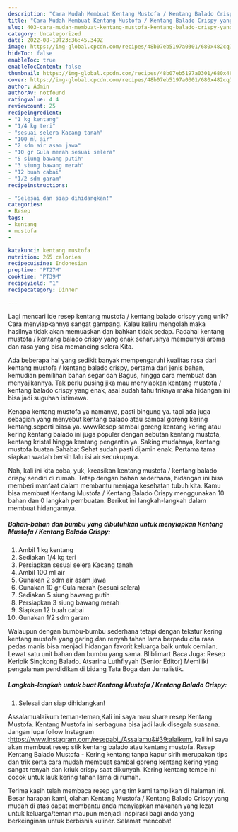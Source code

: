 ```yaml
---
description: "Cara Mudah Membuat Kentang Mustofa / Kentang Balado Crispy yang Bisa Manjain Lidah"
title: "Cara Mudah Membuat Kentang Mustofa / Kentang Balado Crispy yang Bisa Manjain Lidah"
slug: 403-cara-mudah-membuat-kentang-mustofa-kentang-balado-crispy-yang-bisa-manjain-lidah
category: Uncategorized
date: 2022-08-19T23:36:45.349Z
image: https://img-global.cpcdn.com/recipes/48b07eb5197a0301/680x482cq70/kentang-mustofa-kentang-balado-crispy-foto-resep-utama.jpg
hideToc: false
enableToc: true
enableTocContent: false
thumbnail: https://img-global.cpcdn.com/recipes/48b07eb5197a0301/680x482cq70/kentang-mustofa-kentang-balado-crispy-foto-resep-utama.jpg
cover: https://img-global.cpcdn.com/recipes/48b07eb5197a0301/680x482cq70/kentang-mustofa-kentang-balado-crispy-foto-resep-utama.jpg
author: Admin
authorAv: notfound
ratingvalue: 4.4
reviewcount: 25
recipeingredient:
- "1 kg kentang"
- "1/4 kg teri"
- "sesuai selera Kacang tanah"
- "100 ml air"
- "2 sdm air asam jawa"
- "10 gr Gula merah sesuai selera"
- "5 siung bawang putih"
- "3 siung bawang merah"
- "12 buah cabai"
- "1/2 sdm garam"
recipeinstructions:

- "Selesai dan siap dihidangkan!"
categories:
- Resep
tags:
- kentang
- mustofa
- 

katakunci: kentang mustofa  
nutrition: 265 calories
recipecuisine: Indonesian
preptime: "PT27M"
cooktime: "PT39M"
recipeyield: "1"
recipecategory: Dinner

---
```





Lagi mencari ide resep kentang mustofa / kentang balado crispy yang unik? Cara menyiapkannya sangat gampang. Kalau keliru mengolah maka hasilnya tidak akan memuaskan dan bahkan tidak sedap. Padahal kentang mustofa / kentang balado crispy yang enak seharusnya mempunyai aroma dan rasa yang bisa memancing selera Kita.





Ada beberapa hal yang sedikit banyak mempengaruhi kualitas rasa dari kentang mustofa / kentang balado crispy, pertama dari jenis bahan, kemudian pemilihan bahan segar dan Bagus, hingga cara membuat dan menyajikannya. Tak perlu pusing jika mau menyiapkan kentang mustofa / kentang balado crispy yang enak,      asal sudah tahu triknya maka hidangan ini bisa jadi suguhan istimewa.














Kenapa kentang mustofa ya namanya, pasti bingung ya. tapi ada juga sebagian yang menyebut kentang balado atau sambal goreng kering kentang.seperti biasa ya. wwwResep sambal goreng kentang kering atau kering kentang balado ini juga populer dengan sebutan kentang mustofa, kentang kristal hingga kentang pengantin ya. Saking mudahnya, kentang mustofa buatan Sahabat Sehat sudah pasti dijamin enak. Pertama tama siapkan wadah bersih lalu isi air secukupnya.






Nah, kali ini kita coba, yuk, kreasikan kentang mustofa / kentang balado crispy sendiri di rumah. Tetap dengan bahan sederhana, hidangan ini bisa memberi manfaat dalam membantu menjaga kesehatan tubuh kita. Kamu bisa membuat Kentang Mustofa / Kentang Balado Crispy menggunakan 10 bahan dan 0 langkah pembuatan. Berikut ini langkah-langkah dalam membuat hidangannya.

<!--inarticleads1-->

##### Bahan-bahan dan bumbu yang dibutuhkan untuk menyiapkan Kentang Mustofa / Kentang Balado Crispy:

1. Ambil 1 kg kentang
1. Sediakan 1/4 kg teri
1. Persiapkan sesuai selera Kacang tanah
1. Ambil 100 ml air
1. Gunakan 2 sdm air asam jawa
1. Gunakan 10 gr Gula merah (sesuai selera)
1. Sediakan 5 siung bawang putih
1. Persiapkan 3 siung bawang merah
1. Siapkan 12 buah cabai
1. Gunakan 1/2 sdm garam


Walaupun dengan bumbu-bumbu sederhana tetapi dengan tekstur kering kentang mustofa yang garing dan renyah tahan lama berpadu cita rasa pedas manis bisa menjadi hidangan favorit keluarga baik untuk cemilan. Lewat satu unit bahan dan bumbu yang sama. Bliblimart Baca Juga: Resep Keripik Singkong Balado. Atsarina Luthfiyyah (Senior Editor) Memiliki pengalaman pendidikan di bidang Tata Boga dan Jurnalistik. 

<!--inarticleads2-->

##### Langkah-langkah untuk buat Kentang Mustofa / Kentang Balado Crispy:


1. Selesai dan siap dihidangkan!

Assalamualaikum teman-teman,Kali ini saya mau share resep Kentang Mustofa. Kentang Mustofa ini serbaguna bisa jadi lauk disegala suasana. Jangan lupa follow Instagram :https://www.instagram.com/resepabi_/Assalamu&#39;alaikum, kali ini saya akan membuat resep stik kentang balado atau kentang mustofa. Resep Kentang Balado Mustofa - Kering kentang tanpa kapur sirih merupakan tips dan trik serta cara mudah membuat sambal goreng kentang kering yang sangat renyah dan kriuk crispy saat dikunyah. Kering kentang tempe ini cocok untuk lauk kering tahan lama di rumah. 

Terima kasih telah membaca resep yang tim kami tampilkan di halaman ini. Besar harapan kami, olahan Kentang Mustofa / Kentang Balado Crispy yang mudah di atas dapat membantu anda menyiapkan makanan yang lezat untuk keluarga/teman maupun menjadi inspirasi bagi anda yang berkeinginan untuk berbisnis kuliner. Selamat mencoba!
